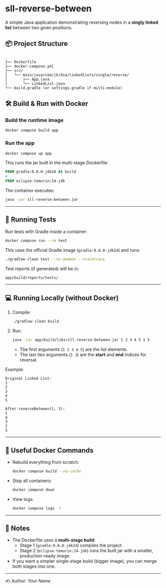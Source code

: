 # sll-reverse-between

A simple Java application demonstrating reversing nodes in a **singly linked list** between two given positions.

## 📦 Project Structure
```
.
├── Dockerfile
├── docker-compose.yml
├── src/
│   └── main/java/com/jk/dsa/linkedlists/single/reverse/
│       ├── App.java
│       └── LinkedList.java
└── build.gradle (or settings.gradle if multi-module)
```

## 🛠 Build & Run with Docker

### Build the runtime image
```bash
docker compose build app
```

### Run the app
```bash
docker compose up app
```

This runs the jar built in the multi-stage Dockerfile:
```dockerfile
FROM gradle:9.0.0-jdk24 AS build
# ...
FROM eclipse-temurin:24-jdk
```

The container executes:
```bash
java -jar sll-reverse-between.jar
```

---

## 🧪 Running Tests

Run tests with Gradle inside a container:

```bash
docker compose run --rm test
```

This uses the official Gradle image (`gradle:9.0.0-jdk24`) and runs:

```bash
./gradlew clean test --no-daemon --stacktrace
```

Test reports (if generated) will be in:
```
app/build/reports/tests/
```

---

## 💻 Running Locally (without Docker)

1. Compile:
   ```bash
   ./gradlew clean build
   ```

2. Run:
   ```bash
   java -jar app/build/libs/sll-reverse-between.jar 1 2 3 4 5 1 3
   ```

   - The first arguments (`1 2 3 4 5`) are the list elements.
   - The last two arguments (`1 3`) are the **start** and **end** indices for reversal.

Example:
```
Original Linked List:
1
2
3
4
5

After reverseBetween(1, 3):
1
4
3
2
5
```

---

## 🐳 Useful Docker Commands

- Rebuild everything from scratch:
  ```bash
  docker compose build --no-cache
  ```

- Stop all containers:
  ```bash
  docker compose down
  ```

- View logs:
  ```bash
  docker compose logs -f
  ```

---

## 📖 Notes

- The Dockerfile uses a **multi-stage build**:
  - Stage 1 (`gradle:9.0.0-jdk24`) compiles the project.
  - Stage 2 (`eclipse-temurin:24-jdk`) runs the built jar with a smaller, production-ready image.
- If you want a simpler single-stage build (bigger image), you can merge both stages into one.

---

✍️ Author: *Your Name*
